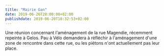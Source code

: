 ```yaml
---
title: "Mairie Gan"
date: 2019-06-26T20:00:00+02:00
publishdate: 2019-06-20T10:32:53+02:00
---
```


Une réunion concernant l'aménagement de la rue Magendie, récemment repeinte à
Gelos. Pau à Vélo demandera à réfléchir à l'aménagement d'une zone de rencontre
dans cette rue, ou les piétons n'ont actuellement pas leur place.